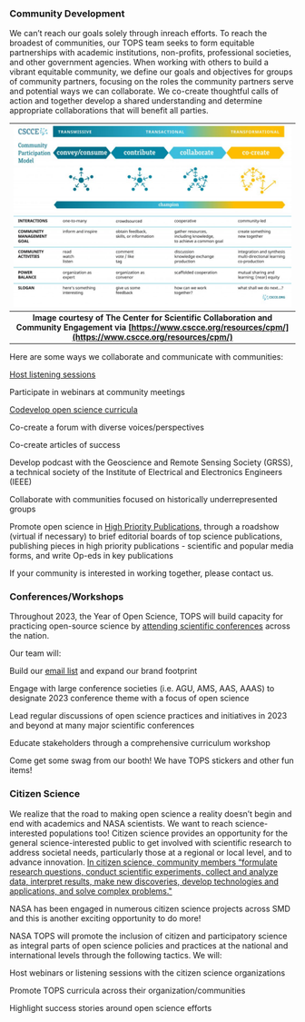 ### Community Development
We can’t reach our goals solely through inreach efforts. To reach the broadest of communities, our TOPS team seeks to form equitable partnerships with academic institutions, non-profits, professional societies, and other government agencies. When working with others to build a vibrant equitable community, we define our goals and objectives for groups of community partners, focusing on the roles the community partners serve and potential ways we can collaborate. We co-create thoughtful calls of action and together develop a shared understanding and determine appropriate collaborations that will benefit all parties. 

| ![CSCCE_CPM_Final_with-logo-01-1024x668.jpg](../../assets/github/CSCCE_CPM_Final_with-logo-01-1024x668.jpg) |
|:--:|
| <b>Image courtesy of The Center for Scientific Collaboration and Community Engagement via [https://www.cscce.org/resources/cpm/](https://www.cscce.org/resources/cpm/)</b>|

Here are some ways we collaborate and communicate with communities:

[Host listening sessions](https://go.nasa.gov/36aVsmH)

Participate in webinars at community meetings

[Codevelop open science curricula](../Area2_Capacity_Sharing/opencore/opencore.md)

Co-create a forum with diverse voices/perspectives

Co-create articles of success

Develop podcast with the Geoscience and Remote Sensing Society (GRSS), a technical society of the Institute of Electrical and Electronics Engineers (IEEE)

Collaborate with communities focused on historically underrepresented groups

Promote open science in [High Priority Publications](../tops_publications.md), through a roadshow (virtual if necessary) to brief editorial boards of top science publications, publishing pieces in high priority publications - scientific and popular media forms, and write Op-eds in key publications

If your community is interested in working together, please contact us.

### Conferences/Workshops

Throughout 2023, the Year of Open Science, TOPS will build capacity for practicing open-source science by [attending scientific conferences](./tops_conferences.md) across the nation. 

Our team will: 

Build our [email list](https://docs.google.com/forms/d/e/1FAIpQLSeb_6PdbaPYFcVwXWgMJ053Q_pF2rW2YOu51Qmrh5nWaRYc7Q/viewform) and expand our brand footprint 

Engage with large conference societies (i.e. AGU, AMS, AAS, AAAS) to designate 2023 conference theme with a focus of open science

Lead regular discussions of open science practices and initiatives in 2023 and beyond at many major scientific conferences

Educate stakeholders through a comprehensive curriculum workshop

Come get some swag from our booth! We have TOPS stickers and other fun items!

### Citizen Science
We realize that the road to making open science a reality doesn’t begin and end with academics and NASA scientists. We want to reach science-interested populations too! Citizen science provides an opportunity for the general science-interested public to get involved with scientific research to address societal needs, particularly those at a regional or local level, and to advance innovation. [In citizen science, community members “formulate research questions, conduct scientific experiments, collect and analyze data, interpret results, make new discoveries, develop technologies and applications, and solve complex problems."](https://www.citizenscience.gov)

NASA has been engaged in numerous citizen science projects across SMD and this is another exciting opportunity to do more! 

NASA TOPS will promote the inclusion of citizen and participatory science as integral parts of open science policies and practices at the national and international levels through the following tactics. We will: 

Host webinars or listening sessions with the citizen science organizations

Promote TOPS curricula across their organization/communities

Highlight success stories around open science efforts

